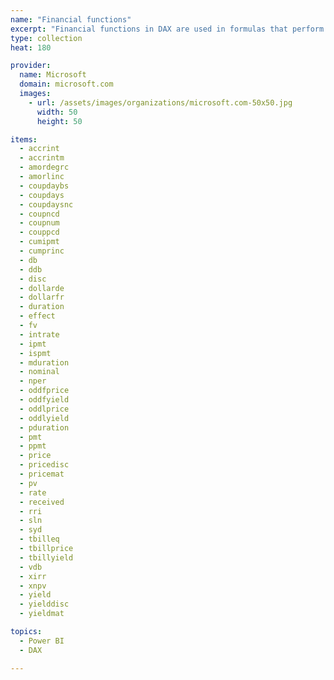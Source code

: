 ```yaml
---
name: "Financial functions"
excerpt: "Financial functions in DAX are used in formulas that perform financial calculations, such as net present value and rate of return. These functions are similar to financial functions used in Microsoft Excel."
type: collection
heat: 180

provider:
  name: Microsoft
  domain: microsoft.com
  images:
    - url: /assets/images/organizations/microsoft.com-50x50.jpg
      width: 50
      height: 50

items:
  - accrint
  - accrintm
  - amordegrc
  - amorlinc
  - coupdaybs
  - coupdays
  - coupdaysnc
  - coupncd
  - coupnum
  - couppcd
  - cumipmt
  - cumprinc
  - db
  - ddb
  - disc
  - dollarde
  - dollarfr
  - duration
  - effect
  - fv
  - intrate
  - ipmt
  - ispmt
  - mduration
  - nominal
  - nper
  - oddfprice
  - oddfyield
  - oddlprice
  - oddlyield
  - pduration
  - pmt
  - ppmt
  - price
  - pricedisc
  - pricemat
  - pv
  - rate
  - received
  - rri
  - sln
  - syd
  - tbilleq
  - tbillprice
  - tbillyield
  - vdb
  - xirr
  - xnpv
  - yield
  - yielddisc
  - yieldmat

topics:
  - Power BI
  - DAX

---
```


